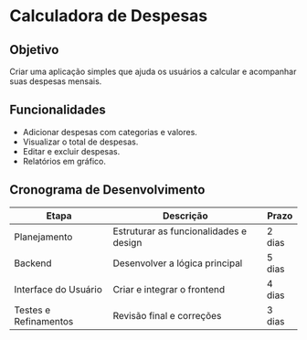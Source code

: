 # Calculadora de Despesas

## Objetivo
Criar uma aplicação simples que ajuda os usuários a calcular e acompanhar suas despesas mensais.

## Funcionalidades
- Adicionar despesas com categorias e valores.
- Visualizar o total de despesas.
- Editar e excluir despesas.
- Relatórios em gráfico.

## Cronograma de Desenvolvimento
| Etapa                 | Descrição                               | Prazo       |
|-----------------------|-----------------------------------------|-------------|
| Planejamento          | Estruturar as funcionalidades e design | 2 dias      |
| Backend               | Desenvolver a lógica principal         | 5 dias      |
| Interface do Usuário  | Criar e integrar o frontend            | 4 dias      |
| Testes e Refinamentos | Revisão final e correções              | 3 dias      |

